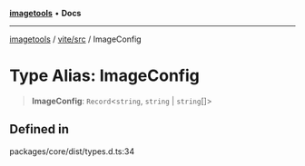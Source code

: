 [**imagetools**](../../../README.md) • **Docs**

***

[imagetools](../../../modules.md) / [vite/src](../README.md) / ImageConfig

# Type Alias: ImageConfig

> **ImageConfig**: `Record`\<`string`, `string` \| `string`[]\>

## Defined in

packages/core/dist/types.d.ts:34
